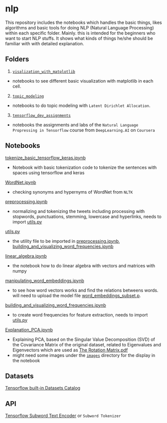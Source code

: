 # nlp

This repository includes the notebooks which handles the basic things, likes algorithms and basic tools for doing NLP (Natural Language Processing) within each specific folder.
Mainly. this is intended for the beginners who want to start NLP stuffs. It shows what kinds of things he/she should be familiar with with detailed explanation.

## Folders

1. [`visalization_with_matplotlib`](visalization_with_matplotlib)
  - notebooks to see different basic visualization with matplotlib in each cell.

2. [`topic_modeling`](topic_modeling)
  - notebooks to do topic modeling with `Latent Dirichlet Allocation`.
  
3. [`tensorflow_dev_assignments`](tensorflow_dev_assignments)
  - notebooks the assignments and labs of the `Natural Language Propressing in Tensorflow` course from `DeepLearning.AI` on `Coursera`
  
## Notebooks

[tokenize_basic_tensorflow_keras.ipynb](tokenize_basic_tensorflow_keras.ipynb) 
- Notebook with basic tokenization code to tokenize the sentences with spaces using tensorflow and keras

[WordNet.ipynb](WordNet.ipynb) 
- checking synonyms and hypernyms of WordNet from `NLTK`

[preprocessing.ipynb](preprocessing.ipynb) 
- normalizing and tokenizing the tweets including processing with stopwords, punctuations, stemming, lowercase and hyperlinks, needs to import [utils.py](utils.py)

[utils.py](utils.py) 
- the utility file to be imported in [preprocessing.ipynb](preprocessing.ipynb), [building_and_visualizing_word_frequencies.ipynb](building_and_visualizing_word_frequencies.ipynb) 

[linear_algebra.ipynb](linear_algebra.ipynb) 
- the notebook how to do linear algebra with vectors and matrices with numpy

[manipulating_word_embeddings.ipynb](manipulating_word_embeddings.ipynb) 
- to see how word vectors works and find the relations betweens words.
  will need to upload the model file [word_embeddings_subset.p](data/word_embeddings_subset.p).

[building_and_visualizing_word_frequencies.ipynb](building_and_visualizing_word_frequencies.ipynb) 
- to create word frequencies for feature extraction, needs to import [utils.py](utils.py)

[Explanation_PCA.ipynb](Explanation_PCA.ipynb) 
- Explaining PCA, based on the Singular Value Decomposition (SVD) of the Covariance Matrix of the original dataset, related to Eigenvalues and Eigenvectors which are used as [The Rotation Matrix.pdf](https://github.com/yiyichanmyae/nlp/blob/master/The%20Rotation%20Matrix.pdf) 
- might need some images under the [`images`](images) directory for the display in the notebook

## Datasets

[Tensorflow built-in Datasets Catalog](https://github.com/tensorflow/datasets/tree/master/docs/catalog)

## API

[Tensorflow Subword Text Encoder](https://www.tensorflow.org/datasets/api_docs/python/tfds/deprecated/text/SubwordTextEncoder) or `Subword Tokenizer`
